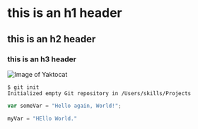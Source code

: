 # this is an h1 header
## this is an h2 header
### this is an h3 header

![Image of Yaktocat](https://octodex.github.com/images/yaktocat.png)

```
$ git init
Initialized empty Git repository in /Users/skills/Projects
```

``` javascript
var someVar = "Hello again, World!";
```

``` Python
myVar = "HEllo World."
```
